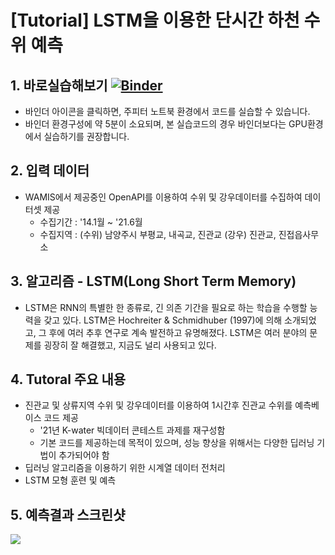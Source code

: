 # [Tutorial] LSTM을 이용한 단시간 하천 수위 예측 

## 1. 바로실습해보기 [![Binder](https://mybinder.org/badge_logo.svg)](https://mybinder.org/v2/gh/wateround22/Tutorial-Short-time-river-level-prediction-using-LSTM/HEAD)
  - 바인더 아이콘을 클릭하면, 주피터 노트북 환경에서 코드를 실습할 수 있습니다.
  - 바인더 환경구성에 약 5분이 소요되며, 본 실습코드의 경우 바인더보다는 GPU환경에서 실습하기를 권장합니다.

## 2. 입력 데이터
  - WAMIS에서 제공중인 OpenAPI를 이용하여 수위 및 강우데이터를 수집하여 데이터셋 제공
    - 수집기간 : '14.1월 ~ '21.6월
    - 수집지역 : (수위) 남양주시 부평교, 내곡교, 진관교 (강우) 진관교, 진접읍사무소
  
## 3. 알고리즘 - LSTM(Long Short Term Memory)
  - LSTM은 RNN의 특별한 한 종류로, 긴 의존 기간을 필요로 하는 학습을 수행할 능력을 갖고 있다. LSTM은 Hochreiter & Schmidhuber (1997)에 의해 소개되었고, 그 후에 여러 추후 연구로 계속 발전하고 유명해졌다. LSTM은 여러 분야의 문제를 굉장히 잘 해결했고, 지금도 널리 사용되고 있다.

## 4. Tutoral 주요 내용
  - 진관교 및 상류지역 수위 및 강우데이터를 이용하여 1시간후 진관교 수위를 예측베이스 코드 제공
    - '21년 K-water 빅데이터 콘테스트 과제를 재구성함
    - 기본 코드를 제공하는데 목적이 있으며, 성능 향상을 위해서는 다양한 딥러닝 기법이 추가되어야 함
  - 딥러닝 알고리즘을 이용하기 위한 시계열 데이터 전처리
  - LSTM 모형 훈련 및 예측

## 5. 예측결과 스크린샷
![](./lstm-screenshot.png)
